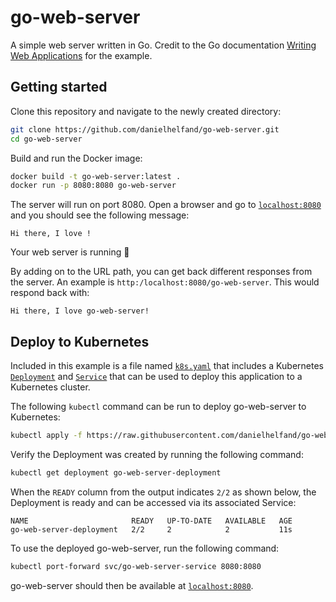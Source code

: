 # go-web-server
A simple web server written in Go. Credit to the Go documentation [Writing Web Applications](https://golang.org/doc/articles/wiki/) for the example.

## Getting started
Clone this repository and navigate to the newly created directory:

```zsh
git clone https://github.com/danielhelfand/go-web-server.git
cd go-web-server
```

Build and run the Docker image:

```zsh
docker build -t go-web-server:latest .
docker run -p 8080:8080 go-web-server
```

The server will run on port 8080. Open a browser and go to [`localhost:8080`](http://localhost:8080) and you should see the following message:

`Hi there, I love !`

Your web server is running 🎉

By adding on to the URL path, you can get back different responses from the server. An example is `http:/localhost:8080/go-web-server`. This would respond back with:

`Hi there, I love go-web-server!`

## Deploy to Kubernetes

Included in this example is a file named [`k8s.yaml`](k8s.yaml) that includes a Kubernetes [`Deployment`](https://kubernetes.io/docs/concepts/workloads/controllers/deployment/) and [`Service`](https://kubernetes.io/docs/concepts/services-networking/service/) that can be used to deploy this application to a Kubernetes cluster.

The following `kubectl` command can be run to deploy go-web-server to Kubernetes:

```zsh
kubectl apply -f https://raw.githubusercontent.com/danielhelfand/go-web-server/master/k8s.yaml
```

Verify the Deployment was created by running the following command:

```zsh
kubectl get deployment go-web-server-deployment
```

When the `READY` column from the output indicates `2/2` as shown below, the Deployment is ready and can be accessed via its associated Service:

```
NAME                       READY   UP-TO-DATE   AVAILABLE   AGE
go-web-server-deployment   2/2     2            2           11s
```

To use the deployed go-web-server, run the following command:

```zsh
kubectl port-forward svc/go-web-server-service 8080:8080
```

go-web-server should then be available at [`localhost:8080`](http://localhost:8080).
